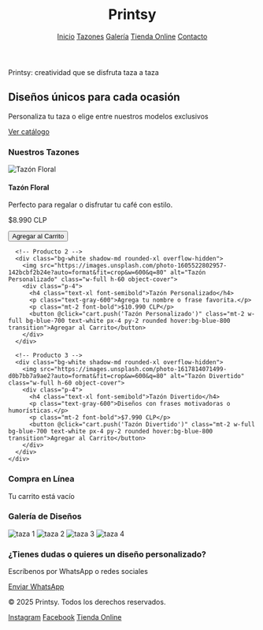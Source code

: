 <!DOCTYPE html>
<html lang="es">
<head>
  <meta charset="UTF-8">
  <meta name="viewport" content="width=device-width, initial-scale=1">
  <title>Printsy</title>
  <link href="https://cdn.jsdelivr.net/npm/tailwindcss@3.4.1/dist/tailwind.min.css" rel="stylesheet">
  <script src="https://cdn.jsdelivr.net/npm/alpinejs@3.x.x/dist/cdn.min.js" defer></script>
</head>
<body class="bg-blue-50 text-gray-800" x-data="{ cart: [] }">

  <!-- Encabezado -->
  <header class="bg-blue-700 text-white p-5 shadow-md">
    <div class="container mx-auto flex justify-between items-center">
      <h1 class="text-3xl font-bold">Printsy</h1>
      <nav class="space-x-4">
        <a href="#" class="hover:text-gray-300">Inicio</a>
        <a href="#productos" class="hover:text-gray-300">Tazones</a>
        <a href="#galeria" class="hover:text-gray-300">Galería</a>
        <a href="#tienda" class="hover:text-gray-300">Tienda Online</a>
        <a href="#contacto" class="hover:text-gray-300">Contacto</a>
      </nav>
    </div>
  </header>

  <!-- Eslogan -->
  <section class="bg-beige-100 py-4">
    <div class="container mx-auto text-center">
      <p class="text-xl font-semibold text-blue-700">Printsy: creatividad que se disfruta taza a taza</p>
    </div>
  </section>

  <!-- Hero principal -->
  <section class="bg-blue-100 py-16">
    <div class="container mx-auto text-center px-4">
      <h2 class="text-4xl font-bold mb-4">Diseños únicos para cada ocasión</h2>
      <p class="text-lg mb-6">Personaliza tu taza o elige entre nuestros modelos exclusivos</p>
      <a href="#productos" class="bg-blue-700 text-white px-6 py-3 rounded-full hover:bg-blue-800 transition">Ver catálogo</a>
    </div>
  </section>

  <!-- Productos -->
  <section id="productos" class="container mx-auto px-4 py-16">
    <h3 class="text-2xl font-bold text-center mb-10">Nuestros Tazones</h3>
    <div class="grid grid-cols-1 sm:grid-cols-2 md:grid-cols-3 gap-8">
      <!-- Producto 1 -->
      <div class="bg-white shadow-md rounded-xl overflow-hidden">
        <img src="https://images.unsplash.com/photo-1560159616-3c4d80e88aa8?auto=format&fit=crop&w=600&q=80" alt="Tazón Floral" class="w-full h-60 object-cover">
        <div class="p-4">
          <h4 class="text-xl font-semibold">Tazón Floral</h4>
          <p class="text-gray-600">Perfecto para regalar o disfrutar tu café con estilo.</p>
          <p class="mt-2 font-bold">$8.990 CLP</p>
          <button @click="cart.push('Tazón Floral')" class="mt-2 w-full bg-blue-700 text-white px-4 py-2 rounded hover:bg-blue-800 transition">Agregar al Carrito</button>
        </div>
      </div>

      <!-- Producto 2 -->
      <div class="bg-white shadow-md rounded-xl overflow-hidden">
        <img src="https://images.unsplash.com/photo-1605522802957-142bcbf2b24e?auto=format&fit=crop&w=600&q=80" alt="Tazón Personalizado" class="w-full h-60 object-cover">
        <div class="p-4">
          <h4 class="text-xl font-semibold">Tazón Personalizado</h4>
          <p class="text-gray-600">Agrega tu nombre o frase favorita.</p>
          <p class="mt-2 font-bold">$10.990 CLP</p>
          <button @click="cart.push('Tazón Personalizado')" class="mt-2 w-full bg-blue-700 text-white px-4 py-2 rounded hover:bg-blue-800 transition">Agregar al Carrito</button>
        </div>
      </div>

      <!-- Producto 3 -->
      <div class="bg-white shadow-md rounded-xl overflow-hidden">
        <img src="https://images.unsplash.com/photo-1617814071499-d0b7bb7a9ae2?auto=format&fit=crop&w=600&q=80" alt="Tazón Divertido" class="w-full h-60 object-cover">
        <div class="p-4">
          <h4 class="text-xl font-semibold">Tazón Divertido</h4>
          <p class="text-gray-600">Diseños con frases motivadoras o humorísticas.</p>
          <p class="mt-2 font-bold">$7.990 CLP</p>
          <button @click="cart.push('Tazón Divertido')" class="mt-2 w-full bg-blue-700 text-white px-4 py-2 rounded hover:bg-blue-800 transition">Agregar al Carrito</button>
        </div>
      </div>
    </div>
  </section>

  <!-- Tienda Online -->
  <section id="tienda" class="container mx-auto px-4 py-16">
    <h3 class="text-2xl font-bold text-center mb-10">Compra en Línea</h3>
    <template x-if="cart.length > 0">
      <div class="bg-white p-6 rounded-lg shadow mb-10">
        <h4 class="text-xl font-semibold mb-4">Carrito de Compras</h4>
        <ul class="list-disc pl-5 mb-4">
          <template x-for="(item, index) in cart" :key="index">
            <li x-text="item"></li>
          </template>
        </ul>
        <button @click="alert('Gracias por tu compra!')" class="bg-green-500 text-white px-4 py-2 rounded hover:bg-green-600 transition">Finalizar Compra</button>
      </div>
    </template>
    <p class="text-center text-gray-500" x-show="cart.length === 0">Tu carrito está vacío</p>
  </section>

  <!-- Galería -->
  <section id="galeria" class="bg-white py-16">
    <div class="container mx-auto px-4">
      <h3 class="text-2xl font-bold text-center mb-10">Galería de Diseños</h3>
      <div class="grid grid-cols-1 sm:grid-cols-2 md:grid-cols-4 gap-6">
        <img src="https://source.unsplash.com/400x400/?mug,design" alt="taza 1" class="rounded-xl shadow-md hover:scale-105 transition-transform">
        <img src="https://source.unsplash.com/400x400/?mug,coffee" alt="taza 2" class="rounded-xl shadow-md hover:scale-105 transition-transform">
        <img src="https://source.unsplash.com/400x400/?mug,custom" alt="taza 3" class="rounded-xl shadow-md hover:scale-105 transition-transform">
        <img src="https://source.unsplash.com/400x400/?mug,gift" alt="taza 4" class="rounded-xl shadow-md hover:scale-105 transition-transform">
      </div>
    </div>
  </section>

  <!-- Contacto -->
  <section id="contacto" class="bg-blue-100 py-10">
    <div class="container mx-auto text-center">
      <h3 class="text-2xl font-bold mb-4">¿Tienes dudas o quieres un diseño personalizado?</h3>
      <p class="mb-6">Escríbenos por WhatsApp o redes sociales</p>
      <a href="https://wa.me/56912345678" class="bg-green-500 text-white px-6 py-3 rounded-full hover:bg-green-600 transition">Enviar WhatsApp</a>
    </div>
  </section>

  <!-- Footer -->
  <footer class="bg-blue-700 text-white py-6 mt-10">
    <div class="container mx-auto text-center">
      <p>&copy; 2025 Printsy. Todos los derechos reservados.</p>
      <div class="mt-2 space-x-4">
        <a href="#" class="hover:text-gray-300">Instagram</a>
        <a href="#" class="hover:text-gray-300">Facebook</a>
        <a href="#tienda" class="hover:text-gray-300">Tienda Online</a>
      </div>
    </div>
  </footer>

</body>
</html>
